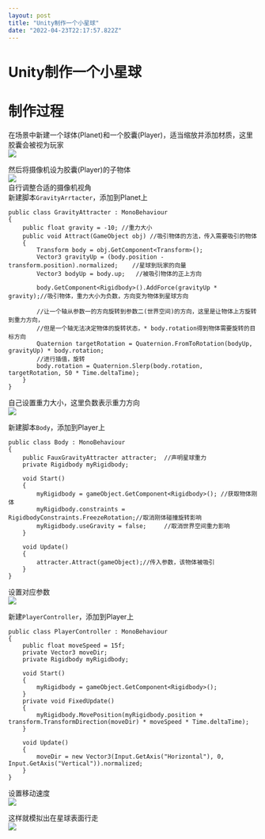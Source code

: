 ```yaml
---
layout: post
title: "Unity制作一个小星球"
date: "2022-04-23T22:17:57.822Z"
---
```

Unity制作一个小星球
============

制作过程
====

在场景中新建一个球体(Planet)和一个胶囊(Player)，适当缩放并添加材质，这里胶囊会被视为玩家  
![](https://img2022.cnblogs.com/blog/2769083/202204/2769083-20220423214240520-543457973.png)

然后将摄像机设为胶囊(Player)的子物体  
![](https://img2022.cnblogs.com/blog/2769083/202204/2769083-20220423214220853-1645942688.png)  
自行调整合适的摄像机视角  
新建脚本`GravityArrtacter`，添加到Planet上

    public class GravityAttracter : MonoBehaviour
    {
        public float gravity = -10;	//重力大小
        public void Attract(GameObject obj)	//吸引物体的方法，传入需要吸引的物体
        {
            Transform body = obj.GetComponent<Transform>();
            Vector3 gravityUp = (body.position - transform.position).normalized;	//星球到玩家的向量
            Vector3 bodyUp = body.up;	//被吸引物体的正上方向
    
            body.GetComponent<Rigidbody>().AddForce(gravityUp * gravity);//吸引物体，重力大小为负数，方向变为物体到星球方向
    
            //让一个轴从参数一的方向旋转到参数二(世界空间)的方向，这里是让物体上方旋转到重力方向，
            //但是一个轴无法决定物体的旋转状态，* body.rotation得到物体需要旋转的目标方向
            Quaternion targetRotation = Quaternion.FromToRotation(bodyUp, gravityUp) * body.rotation;
            //进行插值，旋转
            body.rotation = Quaternion.Slerp(body.rotation, targetRotation, 50 * Time.deltaTime);
        }
    }
    

自己设置重力大小，这里负数表示重力方向  
![](https://img2022.cnblogs.com/blog/2769083/202204/2769083-20220423214829438-943164562.png)

新建脚本`Body`，添加到Player上

    public class Body : MonoBehaviour
    {
        public FauxGravityAttracter attracter;	//声明星球重力
        private Rigidbody myRigidbody;
        
        void Start()
        {
            myRigidbody = gameObject.GetComponent<Rigidbody>();	//获取物体刚体
            myRigidbody.constraints = RigidbodyConstraints.FreezeRotation;//取消刚体碰撞旋转影响
            myRigidbody.useGravity = false;		//取消世界空间重力影响
        }
    
        void Update()
        {	
            attracter.Attract(gameObject);//传入参数，该物体被吸引
        }
    }
    

设置对应参数  
![](https://img2022.cnblogs.com/blog/2769083/202204/2769083-20220423215001481-1294373757.png)

新建`PlayerController`，添加到Player上

    public class PlayerController : MonoBehaviour
    {
        public float moveSpeed = 15f;
        private Vector3 moveDir;
        private Rigidbody myRigidbody;
    
        void Start()
        {
            myRigidbody = gameObject.GetComponent<Rigidbody>();
        }
        private void FixedUpdate()
        {
            myRigidbody.MovePosition(myRigidbody.position + transform.TransformDirection(moveDir) * moveSpeed * Time.deltaTime);
        }
    
        void Update()
        {
            moveDir = new Vector3(Input.GetAxis("Horizontal"), 0, Input.GetAxis("Vertical")).normalized;
        }
    }
    

设置移动速度  
![](https://img2022.cnblogs.com/blog/2769083/202204/2769083-20220423215029406-1301599487.png)

这样就模拟出在星球表面行走  
![](https://img2022.cnblogs.com/blog/2769083/202204/2769083-20220423214732469-1935480492.png)